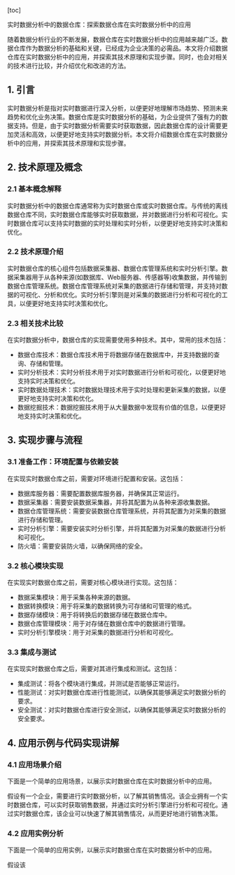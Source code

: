 
[toc]                    
                
                
实时数据分析中的数据仓库：探索数据仓库在实时数据分析中的应用

随着数据分析行业的不断发展，数据仓库在实时数据分析中的应用越来越广泛。数据仓库作为数据分析的基础和关键，已经成为企业决策的必需品。本文将介绍数据仓库在实时数据分析中的应用，并探索其技术原理和实现步骤。同时，也会对相关的技术进行比较，并介绍优化和改进的方法。

## 1. 引言

实时数据分析是指对实时数据进行深入分析，以便更好地理解市场趋势、预测未来趋势和优化业务决策。数据仓库是实时数据分析的基础，为企业提供了强有力的数据支持。但是，由于实时数据分析需要实时获取数据，因此数据仓库的设计需要更加灵活和高效，以便更好地支持实时数据分析。本文将介绍数据仓库在实时数据分析中的应用，并探索其技术原理和实现步骤。

## 2. 技术原理及概念

### 2.1 基本概念解释

实时数据分析中的数据仓库通常称为实时数据仓库或实时数据仓库。与传统的离线数据仓库不同，实时数据仓库能够实时获取数据，并对数据进行分析和可视化。实时数据仓库可以支持实时数据的实时处理和实时分析，以便更好地支持实时决策和优化。

### 2.2 技术原理介绍

实时数据仓库的核心组件包括数据采集器、数据仓库管理系统和实时分析引擎。数据采集器用于从各种来源(如数据库、Web服务器、传感器等)收集数据，并传输到数据仓库管理系统。数据仓库管理系统对采集的数据进行存储和管理，并支持对数据的可视化、分析和优化。实时分析引擎则是对采集的数据进行分析和可视化的工具，以便更好地支持实时决策和优化。

### 2.3 相关技术比较

在实时数据分析中，数据仓库的实现需要使用多种技术。其中，常用的技术包括：

* 数据仓库技术：数据仓库技术用于将数据存储在数据库中，并支持数据的查询、存储和管理。
* 实时分析技术：实时分析技术用于对实时数据进行分析和可视化，以便更好地支持实时决策和优化。
* 实时数据处理技术：实时数据处理技术用于实时处理和更新采集的数据，以便更好地支持实时决策和优化。
* 数据挖掘技术：数据挖掘技术用于从大量数据中发现有价值的信息，以便更好地支持实时决策和优化。

## 3. 实现步骤与流程

### 3.1 准备工作：环境配置与依赖安装

在实现实时数据仓库之前，需要对环境进行配置和安装。这包括：

* 数据库服务器：需要配置数据库服务器，并确保其正常运行。
* 数据采集器：需要安装数据采集器，并将其配置为从各种来源收集数据。
* 数据仓库管理系统：需要安装数据仓库管理系统，并将其配置为对采集的数据进行存储和管理。
* 实时分析引擎：需要安装实时分析引擎，并将其配置为对采集的数据进行分析和可视化。
* 防火墙：需要安装防火墙，以确保网络的安全。

### 3.2 核心模块实现

在实现实时数据仓库之前，需要对核心模块进行实现。这包括：

* 数据采集模块：用于采集各种来源的数据。
* 数据转换模块：用于将采集的数据转换为可存储和可管理的格式。
* 数据存储模块：用于将转换后的数据存储在数据仓库中。
* 数据仓库管理模块：用于对存储在数据仓库中的数据进行管理。
* 实时分析引擎模块：用于对采集的数据进行分析和可视化。

### 3.3 集成与测试

在实现实时数据仓库之后，需要对其进行集成和测试。这包括：

* 集成测试：将各个模块进行集成，并测试是否能够正常运行。
* 性能测试：对实时数据仓库进行性能测试，以确保其能够满足实时数据分析的要求。
* 安全测试：对实时数据仓库进行安全测试，以确保其能够满足实时数据分析的安全要求。

## 4. 应用示例与代码实现讲解

### 4.1 应用场景介绍

下面是一个简单的应用场景，以展示实时数据仓库在实时数据分析中的应用。

假设有一个企业，需要进行实时数据分析，以了解其销售情况。该企业拥有一个实时数据仓库，可以实时获取销售数据，并通过实时分析引擎进行分析和可视化。通过实时数据仓库，该企业可以快速了解其销售情况，从而更好地进行销售决策。

### 4.2 应用实例分析

下面是一个简单的应用实例，以展示实时数据仓库在实时数据分析中的应用。

假设该

